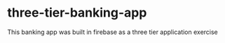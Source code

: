 # three-tier-banking-app
This banking app was built in firebase as a three tier application exercise 
